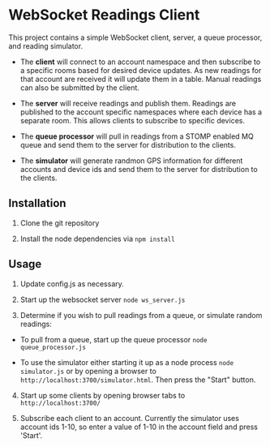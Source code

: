 # WebSocket Readings Client

This project contains a simple WebSocket client, server, a queue
processor, and reading simulator.

* The **client** will connect to an account namespace and then
subscribe to a specific rooms based for desired device updates.  As
new readings for that account are received it will update them in a
table.  Manual readings can also be submitted by the client.

* The **server** will receive readings and publish them.  Readings are
  published to the account specific namespaces where each device has a
  separate room.  This allows clients to subscribe to specific devices.

* The **queue processor** will pull in readings from a STOMP enabled
MQ queue and send them to the server for distribution to the clients.

* The **simulator** will generate randmon GPS information for
different accounts and device ids and send them to the server for
distribution to the clients.

## Installation

1. Clone the git repository

2. Install the node dependencies via `npm install`

## Usage

1. Update config.js as necessary.

2. Start up the websocket server `node ws_server.js`

3. Determine if you wish to pull readings from a queue, or simulate random readings:

  * To pull from a queue, start up the queue processor `node queue_processor.js`
  
  * To use the simulator either starting it up as a node process `node
simulator.js` or by opening a browser to `http://localhost:3700/simulator.html`.  Then press the "Start"
button.

4. Start up some clients by opening browser tabs to
`http://localhost:3700/`

5. Subscribe each client to an account.  Currently the simulator uses
account ids 1-10, so enter a value of 1-10 in the account field and
press 'Start'.  





